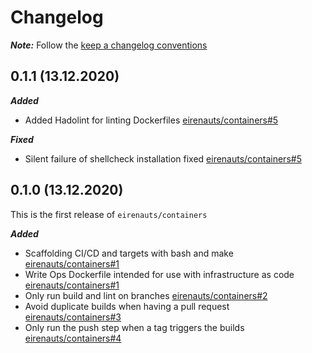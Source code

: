 # Changelog

**_Note:_**
Follow the [keep a changelog conventions](https://keepachangelog.com/en/1.0.0/)

## 0.1.1 (13.12.2020)

**_Added_**

- Added Hadolint for linting Dockerfiles [eirenauts/containers#5]

[eirenauts/containers#5]: https://github.com/eirenauts/containers/pull/5

**_Fixed_**

- Silent failure of shellcheck installation fixed [eirenauts/containers#5]

[eirenauts/containers#5]: https://github.com/eirenauts/containers/pull/5

## 0.1.0 (13.12.2020)

This is the first release of `eirenauts/containers`

**_Added_**

- Scaffolding CI/CD and targets with bash and make [eirenauts/containers#1]
- Write Ops Dockerfile intended for use with infrastructure as code [eirenauts/containers#1]
- Only run build and lint on branches [eirenauts/containers#2]
- Avoid duplicate builds when having a pull request [eirenauts/containers#3]
- Only run the push step when a tag triggers the builds [eirenauts/containers#4]

[eirenauts/containers#1]: https://github.com/eirenauts/containers/pull/1
[eirenauts/containers#2]: https://github.com/eirenauts/containers/pull/2
[eirenauts/containers#3]: https://github.com/eirenauts/containers/pull/3
[eirenauts/containers#4]: https://github.com/eirenauts/containers/pull/4
